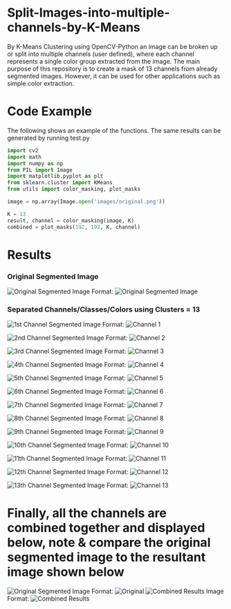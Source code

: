 # Split-Images-into-multiple-channels-by-K-Means
By K-Means Clustering using OpenCV-Python an image can be broken up or split into multiple channels (user defined), where each channel represents a single color group extracted from the image. The main purpose of this repository is to create a mask of 13 channels from already segmented images. However, it can be used for other applications such as simple color extraction. 

# Code Example
The following shows an example of the functions. The same results can be generated by running test.py

```python
import cv2
import math
import numpy as np 
from PIL import Image
import matplotlib.pyplot as plt
from sklearn.cluster import KMeans
from utils import color_masking, plot_masks

image = np.array(Image.open('images/original.png'))

K = 13
result, channel = color_masking(image, K)
combined = plot_masks(192, 192, K, channel)


```
# Results 

### Original Segmented Image

![Original Segmented Image](/images/original.png)
Format: ![Original Segmented Image](url)

### Separated Channels/Classes/Colors using Clusters = 13

![1st Channel Segmented Image](/images/channel1.png)
Format: ![Channel 1](url)

![2nd Channel Segmented Image](/images/channel2.png)
Format: ![Channel 2](url)

![3rd Channel Segmented Image](/images/channel3.png)
Format: ![Channel 3](url)

![4th Channel Segmented Image](/images/channel4.png)
Format: ![Channel 4](url)

![5th Channel Segmented Image](/images/channel5.png)
Format: ![Channel 5](url)

![6th Channel Segmented Image](/images/channel6.png)
Format: ![Channel 6](url)

![7th Channel Segmented Image](/images/channel7.png)
Format: ![Channel 7](url)

![8th Channel Segmented Image](/images/channel8.png)
Format: ![Channel 8](url)

![9th Channel Segmented Image](/images/channel9.png)
Format: ![Channel 9](url)

![10th Channel Segmented Image](/images/channel10.png)
Format: ![Channel 10](url)

![11th Channel Segmented Image](/images/channel11.png)
Format: ![Channel 11](url)

![12th Channel Segmented Image](/images/channel12.png)
Format: ![Channel 12](url)

![13th Channel Segmented Image](/images/channel13.png)
Format: ![Channel 13](url)

# Finally, all the channels are combined together and displayed below, note & compare the original segmented image to the resultant image shown below

![Original Segmented Image](/images/original.png) Format: ![Original](url)  ![Combined Results Image](/images/combined_results.png)
Format: ![Combined Results](url)
